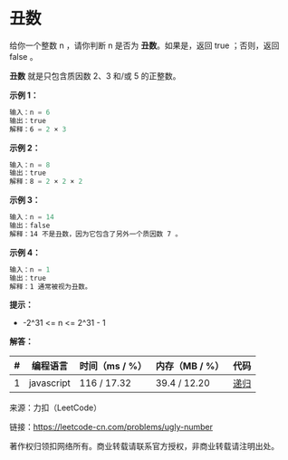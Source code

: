 # 丑数

给你一个整数 n ，请你判断 n 是否为 **丑数**。如果是，返回 true ；否则，返回 false 。

**丑数** 就是只包含质因数 2、3 和/或 5 的正整数。

**示例 1：**

``` javascript
输入：n = 6
输出：true
解释：6 = 2 × 3
```

**示例 2：**

``` javascript
输入：n = 8
输出：true
解释：8 = 2 × 2 × 2
```

**示例 3：**

``` javascript
输入：n = 14
输出：false
解释：14 不是丑数，因为它包含了另外一个质因数 7 。
```

**示例 4：**

``` javascript
输入：n = 1
输出：true
解释：1 通常被视为丑数。
```

**提示：**

- -2^31 <= n <= 2^31 - 1

**解答：**

**#**|**编程语言**|**时间（ms / %）**|**内存（MB / %）**|**代码**
--|--|--|--|--
1|javascript|116 / 17.32|39.4 / 12.20|[递归](./javascript/ac_v1.js)

来源：力扣（LeetCode）

链接：https://leetcode-cn.com/problems/ugly-number

著作权归领扣网络所有。商业转载请联系官方授权，非商业转载请注明出处。
